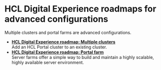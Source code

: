 # HCL Digital Experience roadmaps for advanced configurations

Multiple clusters and portal farms are advanced configurations.

-   **[HCL Digital Experience roadmap: Multiple clusters](../install/rm_production_mult_clusters.md)**  
Add an HCL Portal cluster to an existing cluster.
-   **[HCL Digital Experience roadmap: Portal farm](../install/rm_production_farm.md)**  
Server farms offer a simple way to build and maintain a highly scalable, highly available server environment.


